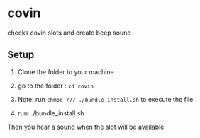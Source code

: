 # covin
checks covin slots and create beep sound

## Setup
1. Clone the folder to your machine

2. go to the folder : `cd covin`

3. Note: run `chmod 777 ./bundle_install.sh` to execute the file

4. run: ./bundle_install.sh 

Then you hear a sound when the slot will be available 
